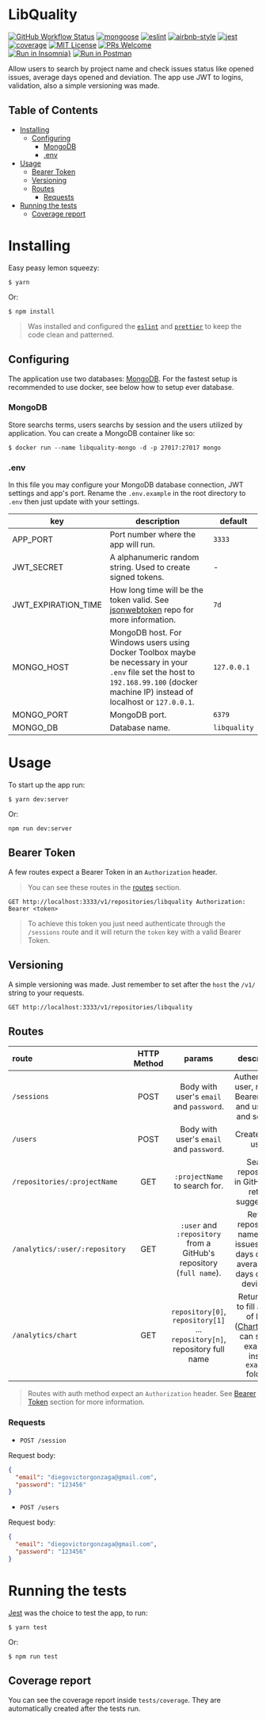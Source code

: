 # LibQuality
[![GitHub Workflow Status](https://img.shields.io/github/workflow/status/DiegoVictor/libquality/CI?logo=github&style=flat-square)](https://github.com/DiegoVictor/libquality/actions)
[![mongoose](https://img.shields.io/badge/mongoose-5.10.2-green?style=flat-square&logo=mongo&logoColor=white)](https://mongoosejs.com/)
[![eslint](https://img.shields.io/badge/eslint-7.8.1-4b32c3?style=flat-square&logo=eslint)](https://eslint.org/)
[![airbnb-style](https://flat.badgen.net/badge/style-guide/airbnb/ff5a5f?icon=airbnb)](https://github.com/airbnb/javascript)
[![jest](https://img.shields.io/badge/jest-26.4.2-brightgreen?style=flat-square&logo=jest)](https://jestjs.io/)
[![coverage](https://img.shields.io/codecov/c/gh/DiegoVictor/libquality?logo=codecov&style=flat-square)](https://codecov.io/gh/DiegoVictor/libquality)
[![MIT License](https://img.shields.io/badge/license-MIT-green?style=flat-square)](https://github.com/DiegoVictor/libquality/blob/master/LICENSE)
[![PRs Welcome](https://img.shields.io/badge/PRs-welcome-brightgreen.svg?style=flat-square)](http://makeapullrequest.com)<br>
[![Run in Insomnia}](https://insomnia.rest/images/run.svg)](https://insomnia.rest/run/?label=LibQuality&uri=https%3A%2F%2Fgithub.com%2FDiegoVictor%2Flibquality%2FInsomnia_2020-09-05.json)
[![Run in Postman](https://run.pstmn.io/button.svg)](https://app.getpostman.com/run-collection/3419c923f3c15604cbab)

Allow users to search by project name and check issues status like opened issues, average days opened and deviation. The app use JWT to logins, validation, also a simple versioning was made.

## Table of Contents
* [Installing](#installing)
  * [Configuring](#configuring)
    * [MongoDB](#mongodb)
    * [.env](#env)
* [Usage](#usage)
  * [Bearer Token](#bearer-token)
  * [Versioning](#versioning)
  * [Routes](#routes)
    * [Requests](#requests)
* [Running the tests](#running-the-tests)
  * [Coverage report](#coverage-report)

# Installing
Easy peasy lemon squeezy:
```
$ yarn
```
Or:
```
$ npm install
```
> Was installed and configured the [`eslint`](https://eslint.org/) and [`prettier`](https://prettier.io/) to keep the code clean and patterned.

## Configuring
The application use two databases: [MongoDB](https://www.mongodb.com/). For the fastest setup is recommended to use docker, see below how to setup ever database.

### MongoDB
Store searchs terms, users searchs by session and the users utilized by application. You can create a MongoDB container like so:
```
$ docker run --name libquality-mongo -d -p 27017:27017 mongo
```

### .env
In this file you may configure your MongoDB database connection, JWT settings and app's port. Rename the `.env.example` in the root directory to `.env` then just update with your settings.

|key|description|default
|---|---|---
|APP_PORT|Port number where the app will run.|`3333`
|JWT_SECRET|A alphanumeric random string. Used to create signed tokens.| -
|JWT_EXPIRATION_TIME|How long time will be the token valid. See [jsonwebtoken](https://github.com/auth0/node-jsonwebtoken#usage) repo for more information.|`7d`
|MONGO_HOST|MongoDB host. For Windows users using Docker Toolbox maybe be necessary in your `.env` file set the host to `192.168.99.100` (docker machine IP) instead of localhost or `127.0.0.1`.|`127.0.0.1`
|MONGO_PORT|MongoDB port.|`6379`
|MONGO_DB|Database name.|`libquality`

# Usage
To start up the app run:
```
$ yarn dev:server
```
Or:
```
npm run dev:server
```

## Bearer Token
A few routes expect a Bearer Token in an `Authorization` header.
> You can see these routes in the [routes](#routes) section.
```
GET http://localhost:3333/v1/repositories/libquality Authorization: Bearer <token>
```
> To achieve this token you just need authenticate through the `/sessions` route and it will return the `token` key with a valid Bearer Token.

## Versioning
A simple versioning was made. Just remember to set after the `host` the `/v1/` string to your requests.
```
GET http://localhost:3333/v1/repositories/libquality
```

## Routes
|route|HTTP Method|params|description|auth method
|:---|:---:|:---:|:---:|:---:
|`/sessions`|POST|Body with user's `email` and `password`.|Authenticates user, return a Bearer Token and user's id and session.|:x:
|`/users`|POST|Body with user's `email` and `password`.|Create a new user.|:x:
|`/repositories/:projectName`|GET|`:projectName` to search for.|Search repositories in GitHub and return suggestions.|:heavy_check_mark:
|`/analytics/:user/:repository`|GET|`:user` and `:repository` from a GitHub's repository (`full name`).|Return repository's name, open issues count, days opened average and days opened deviation.|:heavy_check_mark:
|`/analytics/chart`|GET|`repository[0]`, `repository[1]` ... `repository[n]`, repository full name| Return data to fill a chart of lines ([Chart.js](https://www.chartjs.org). You can see an example inside `example` folder.)

> Routes with auth method expect an `Authorization` header. See [Bearer Token](#bearer-token) section for more information.

### Requests
* `POST /session`

Request body:
```json
{
  "email": "diegovictorgonzaga@gmail.com",
  "password": "123456"
}
```

* `POST /users`

Request body:
```json
{
  "email": "diegovictorgonzaga@gmail.com",
  "password": "123456"
}
```

# Running the tests
[Jest](https://jestjs.io/) was the choice to test the app, to run:
```
$ yarn test
```
Or:
```
$ npm run test
```

## Coverage report
You can see the coverage report inside `tests/coverage`. They are automatically created after the tests run.
